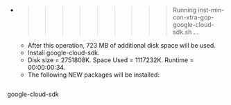 * >>>>>>>>> Running inst-min-con-xtra-gcp-google-cloud-sdk.sh ...
  * After this operation, 723 MB of additional disk space will be used.
  * Install google-cloud-sdk.
  * Disk size = 2751808K. Space Used = 1117232K. Runtime = 00:00:00:34.
  * The following NEW packages will be installed:
  ```bash
google-cloud-sdk
  ```
